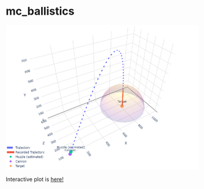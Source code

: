 # mc_ballistics
![img](./docs/plot.png)

Interactive plot is [here!](https://tornc.github.io/mc_ballistics/)
